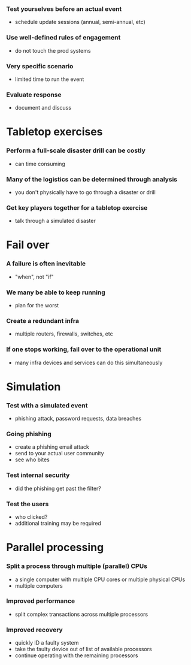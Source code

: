 ### Test yourselves before an actual event
- schedule update sessions (annual, semi-annual, etc)
### Use well-defined rules of engagement
- do not touch the prod systems
### Very specific scenario
- limited time to run the event
### Evaluate response
- document and discuss
# Tabletop exercises
### Perform a full-scale disaster drill can be costly
- can time consuming
### Many of the logistics can be determined through analysis
- you don't physically have to go through a disaster or drill
### Get key players together for a tabletop exercise
- talk through a simulated disaster
# Fail over
### A failure is often inevitable
- "when", not "if"
### We many be able to keep running
- plan for the worst
### Create a redundant infra
- multiple routers, firewalls, switches, etc
### If one stops working, fail over to the operational unit
- many infra devices and services can do this simultaneously
# Simulation
### Test with a simulated event
- phishing attack, password requests, data breaches
### Going phishing
- create a phishing email attack
- send to your actual user community
- see who bites
### Test internal security
- did the phishing get past the filter?
### Test the users
- who clicked?
- additional training may be required
# Parallel processing
### Split a process through multiple (parallel) CPUs
- a single computer with multiple CPU cores or multiple physical CPUs
- multiple computers
### Improved performance
- split complex transactions across multiple processors
### Improved recovery
- quickly ID a faulty system
- take the faulty device out of list of available processors
- continue operating with the remaining processors